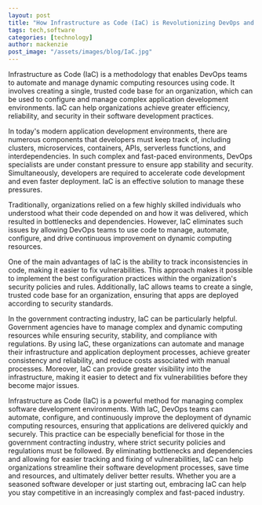 ```yaml
---
layout: post
title: "How Infrastructure as Code (IaC) is Revolutionizing DevOps and Government Contracting"
tags: tech,software
categories: [technology]
author: mackenzie
post_image: "/assets/images/blog/IaC.jpg"
---
```


Infrastructure as Code (IaC) is a methodology that enables DevOps teams to automate and manage dynamic computing resources using code. It involves creating a single, trusted code base for an organization, which can be used to configure and manage complex application development environments. IaC can help organizations achieve greater efficiency, reliability, and security in their software development practices.

In today's modern application development environments, there are numerous components that developers must keep track of, including clusters, microservices, containers, APIs, serverless functions, and interdependencies. In such complex and fast-paced environments, DevOps specialists are under constant pressure to ensure app stability and security. Simultaneously, developers are required to accelerate code development and even faster deployment. IaC is an effective solution to manage these pressures.

Traditionally, organizations relied on a few highly skilled individuals who understood what their code depended on and how it was delivered, which resulted in bottlenecks and dependencies. However, IaC eliminates such issues by allowing DevOps teams to use code to manage, automate, configure, and drive continuous improvement on dynamic computing resources.

One of the main advantages of IaC is the ability to track inconsistencies in code, making it easier to fix vulnerabilities. This approach makes it possible to implement the best configuration practices within the organization's security policies and rules. Additionally, IaC allows teams to create a single, trusted code base for an organization, ensuring that apps are deployed according to security standards.

In the government contracting industry, IaC can be particularly helpful. Government agencies have to manage complex and dynamic computing resources while ensuring security, stability, and compliance with regulations. By using IaC, these organizations can automate and manage their infrastructure and application deployment processes, achieve greater consistency and reliability, and reduce costs associated with manual processes. Moreover, IaC can provide greater visibility into the infrastructure, making it easier to detect and fix vulnerabilities before they become major issues.

Infrastructure as Code (IaC) is a powerful method for managing complex software development environments. With IaC, DevOps teams can automate, configure, and continuously improve the deployment of dynamic computing resources, ensuring that applications are delivered quickly and securely. This practice can be especially beneficial for those in the government contracting industry, where strict security policies and regulations must be followed. By eliminating bottlenecks and dependencies and allowing for easier tracking and fixing of vulnerabilities, IaC can help organizations streamline their software development processes, save time and resources, and ultimately deliver better results. Whether you are a seasoned software developer or just starting out, embracing IaC can help you stay competitive in an increasingly complex and fast-paced industry.
